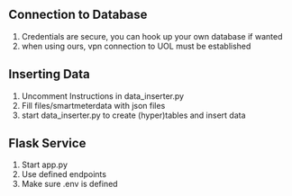 
## Connection to Database
1. Credentials are secure, you can hook up your own database if wanted
2. when using ours, vpn connection to UOL must be established

## Inserting Data

1. Uncomment Instructions in data_inserter.py
2. Fill files/smartmeterdata with json files
3. start data_inserter.py to create (hyper)tables and insert data

## Flask Service
1. Start app.py
2. Use defined endpoints
3. Make sure .env is defined


